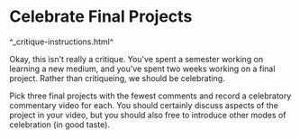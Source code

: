 Celebrate Final Projects
========================

^_critique-instructions.html^

Okay, this isn't really a critique.  You've spent a semester working on
learning a new medium, and you've spent two weeks working on a final
project.  Rather than critiqueing, we should be celebrating.

Pick three final projects with the fewest comments and record a
celebratory commentary video for each.  You should certainly discuss
aspects of the project in your video, but you should also free to
introduce other modes of celebration (in good taste).
